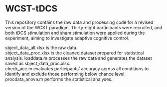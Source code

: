 # WCST-tDCS
This repository contains the raw data and processing code for a revised version of the WCST paradigm. Thirty-eight participants were recruited, and both tDCS stimulation and sham stimulation were applied during the experiment, aiming to investigate adaptive cognitive control.

sbject_data_all.xlsx is the raw data.  
sbject_data_proc.xlsx is the cleaned dataset prepared for statistical analysis.
loaddata.m processes the raw data and generates the dataset saved as sbject_data_proc.xlsx.  
check_acc.m evaluates participants’ accuracy across all conditions to identify and exclude those performing below chance level.  
procdata_anova.m performs the statistical analyses.
